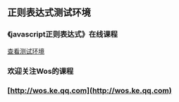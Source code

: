 ## 正则表达式测试环境
### 《javascript正则表达式》在线课程
[查看测试环境](https://flykeying.github.io/regex/)
### 欢迎关注Wos的课程
### [http://wos.ke.qq.com](http://wos.ke.qq.com)